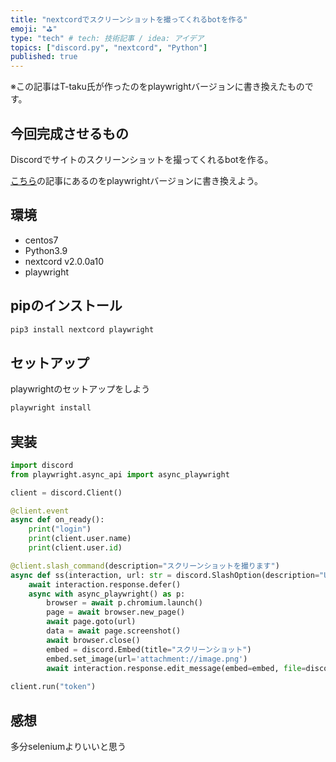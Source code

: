 ```yaml
---
title: "nextcordでスクリーンショットを撮ってくれるbotを作る"
emoji: "⛳"
type: "tech" # tech: 技術記事 / idea: アイデア
topics: ["discord.py", "nextcord", "Python"]
published: true
---
```


※この記事はT-taku氏が作ったのをplaywrightバージョンに書き換えたものです。

## 今回完成させるもの

Discordでサイトのスクリーンショットを撮ってくれるbotを作る。

[こちら](https://zenn.dev/t_taku0427/articles/55ba3f84f6f89a)の記事にあるのをplaywrightバージョンに書き換えよう。

## 環境

- centos7
- Python3.9
- nextcord v2.0.0a10
- playwright

## pipのインストール

```bash
pip3 install nextcord playwright
```

## セットアップ

playwrightのセットアップをしよう

```bash
playwright install
```

## 実装

```python
import discord
from playwright.async_api import async_playwright

client = discord.Client()

@client.event
async def on_ready():
    print("login")
    print(client.user.name)
    print(client.user.id)

@client.slash_command(description="スクリーンショットを撮ります")
async def ss(interaction, url: str = discord.SlashOption(description="URLをここに", required=True)):
    await interaction.response.defer()
    async with async_playwright() as p:
        browser = await p.chromium.launch()
        page = await browser.new_page()
        await page.goto(url)
        data = await page.screenshot()
        await browser.close()
        embed = discord.Embed(title="スクリーンショット")
        embed.set_image(url='attachment://image.png')
        await interaction.response.edit_message(embed=embed, file=discord.File(data, filename="image.png"))
        
client.run("token")
```

## 感想

多分seleniumよりいいと思う
